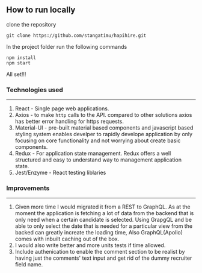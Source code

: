 ## How to run locally

clone the repository

```
git clone https://github.com/stangatimu/hapihire.git
```

In the project folder run the following commands

```
npm install
npm start
```

All set!!!

### Technologies used

---

1. React - Single page web applications.
2. Axios - to make `http` calls to the API.
   compared to other solutions axios has better error handling for https requests.
3. Material-UI - pre-built material based components and javascript based styling system enables develper to rapidly develope application by only focusing on core functionality and not worrying about create basic components.
4. Redux - For application state management. Redux offers a well structured and easy to understand way to management application state.
5. Jest/Enzyme - React testing liblaries

### Improvements

---

1. Given more time I would migrated it from a REST to GraphQL.
   As at the moment the application is fetching a lot of data from the backend that is only need when a certain candidate is selected. Using GrapgQL and be able to only select the date that is needed for a particular view from the backed can greatly increate the loading time,
   Also GraphQL(Apollo) comes with inbuilt caching out of the box.
2. I would also write better and more units tests if time allowed.
3. Include authenication to enable the comment section to be realist by having just the comments' text input and get rid of the dummy recruiter field name.
